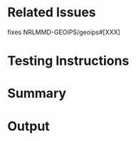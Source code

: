 # Related Issues
fixes NRLMMD-GEOIPS/geoips#[XXX]

# Testing Instructions
<!---
* Link to ticket with testing instructions
OR
* Note that no exhaustive testing is required (if you have sufficient output below to demonstrate success, and it will be fully tested with next release)
OR
* include testing instructions directly here if appropriate
--->

# Summary
<!---
* COPY AND PASTE your CHANGELOG update here as summary bullet points
* NOTE Pull request WILL NOT be approved without appropriate updates added to the CHANGELOG
   * CHANGELOG updates should come before the most recent version header
   *     a new version header will be added during the next version release cycle
   * Please see https://github.com/NRLMMD-GEOIPS/geoips/blob/dev/CHANGELOG_TEMPLATE.md
   *     for appropriate CHANGELOG update formatting
--->

# Output
<!---
* Optional output demonstrating functionality - command line or imagery output
* If there is any additional command line output you can copy/paste here to indicate the changes you made work as expected, please include
* Imagery output is EXPECTED for new or changed image products
* Related Testing is EXPECTED for new image products
    * Create <repo>/tests/scripts/<testname>.sh
    * Update <repo>/tests/test_all.sh
--->
